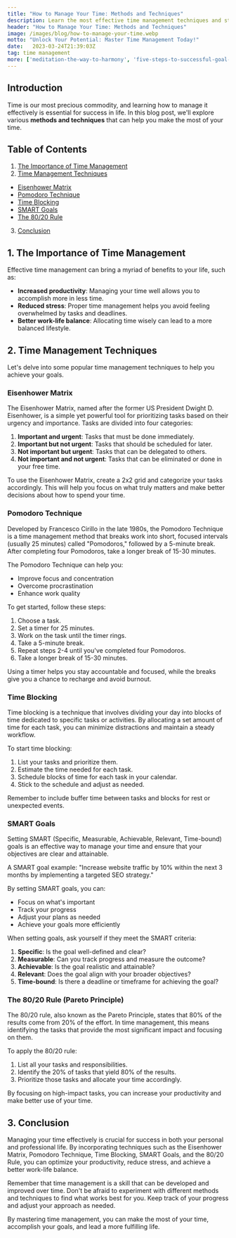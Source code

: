 ```yaml
---
title: "How to Manage Your Time: Methods and Techniques"
description: Learn the most effective time management techniques and strategies to optimize your productivity and reduce stress in your personal and professional life.
header: "How to Manage Your Time: Methods and Techniques"
image: /images/blog/how-to-manage-your-time.webp
motto: "Unlock Your Potential: Master Time Management Today!"
date:	2023-03-24T21:39:03Z
tag: time management
more: ['meditation-the-way-to-harmony', 'five-steps-to-successful-goal-achievement']
---
```

**Introduction**
----------------

Time is our most precious commodity, and learning how to manage it effectively is essential for success in life. In this blog post, we'll explore various **methods and techniques** that can help you make the most of your time.

## Table of Contents

1. [The Importance of Time Management](#importance)
2. [Time Management Techniques](#techniques)
  - [Eisenhower Matrix](#eisenhower)
  - [Pomodoro Technique](#pomodoro)
  - [Time Blocking](#timeblocking)
  - [SMART Goals](#smartgoals)
  - [The 80/20 Rule](#eightytwenty)
3. [Conclusion](#conclusion)

<a name="importance"></a>

## 1. The Importance of Time Management

Effective time management can bring a myriad of benefits to your life, such as:

- **Increased productivity**: Managing your time well allows you to accomplish more in less time.
- **Reduced stress**: Proper time management helps you avoid feeling overwhelmed by tasks and deadlines.
- **Better work-life balance**: Allocating time wisely can lead to a more balanced lifestyle.

<a name="techniques"></a>

## 2. Time Management Techniques

Let's delve into some popular time management techniques to help you achieve your goals.

<a name="eisenhower"></a>

### Eisenhower Matrix

The Eisenhower Matrix, named after the former US President Dwight D. Eisenhower, is a simple yet powerful tool for prioritizing tasks based on their urgency and importance. Tasks are divided into four categories:

1. **Important and urgent**: Tasks that must be done immediately.
2. **Important but not urgent**: Tasks that should be scheduled for later.
3. **Not important but urgent**: Tasks that can be delegated to others.
4. **Not important and not urgent**: Tasks that can be eliminated or done in your free time.

To use the Eisenhower Matrix, create a 2x2 grid and categorize your tasks accordingly. This will help you focus on what truly matters and make better decisions about how to spend your time.

<a name="pomodoro"></a>

### Pomodoro Technique

Developed by Francesco Cirillo in the late 1980s, the Pomodoro Technique is a time management method that breaks work into short, focused intervals (usually 25 minutes) called "Pomodoros," followed by a 5-minute break. After completing four Pomodoros, take a longer break of 15-30 minutes.

The Pomodoro Technique can help you:

- Improve focus and concentration
- Overcome procrastination
- Enhance work quality

To get started, follow these steps:

1. Choose a task.
2. Set a timer for 25 minutes.
3. Work on the task until the timer rings.
4. Take a 5-minute break.
5. Repeat steps 2-4 until you've completed four Pomodoros.
6. Take a longer break of 15-30 minutes.

Using a timer helps you stay accountable and focused, while the breaks give you a chance to recharge and avoid burnout.

<a name="timeblocking"></a>

### Time Blocking

Time blocking is a technique that involves dividing your day into blocks of time dedicated to specific tasks or activities. By allocating a set amount of time for each task, you can minimize distractions and maintain a steady workflow.

To start time blocking:

1. List your tasks and prioritize them.
2. Estimate the time needed for each task.
3. Schedule blocks of time for each task in your calendar.
4. Stick to the schedule and adjust as needed.

Remember to include buffer time between tasks and blocks for rest or unexpected events.

<a name="smartgoals"></a>

### SMART Goals

Setting SMART (Specific, Measurable, Achievable, Relevant, Time-bound) goals is an effective way to manage your time and ensure that your objectives are clear and attainable.

A SMART goal example: "Increase website traffic by 10% within the next 3 months by implementing a targeted SEO strategy."

By setting SMART goals, you can:

- Focus on what's important
- Track your progress
- Adjust your plans as needed
- Achieve your goals more efficiently

When setting goals, ask yourself if they meet the SMART criteria:

1. **Specific**: Is the goal well-defined and clear?
2. **Measurable**: Can you track progress and measure the outcome?
3. **Achievable**: Is the goal realistic and attainable?
4. **Relevant**: Does the goal align with your broader objectives?
5. **Time-bound**: Is there a deadline or timeframe for achieving the goal?

<a name="eightytwenty"></a>

### The 80/20 Rule (Pareto Principle)

The 80/20 rule, also known as the Pareto Principle, states that 80% of the results come from 20% of the effort. In time management, this means identifying the tasks that provide the most significant impact and focusing on them.

To apply the 80/20 rule:

1. List all your tasks and responsibilities.
2. Identify the 20% of tasks that yield 80% of the results.
3. Prioritize those tasks and allocate your time accordingly.

By focusing on high-impact tasks, you can increase your productivity and make better use of your time.

<a name="conclusion"></a>

## 3. Conclusion

Managing your time effectively is crucial for success in both your personal and professional life. By incorporating techniques such as the Eisenhower Matrix, Pomodoro Technique, Time Blocking, SMART Goals, and the 80/20 Rule, you can optimize your productivity, reduce stress, and achieve a better work-life balance.

  
Remember that time management is a skill that can be developed and improved over time. Don't be afraid to experiment with different methods and techniques to find what works best for you. Keep track of your progress and adjust your approach as needed.

  
By mastering time management, you can make the most of your time, accomplish your goals, and lead a more fulfilling life.

